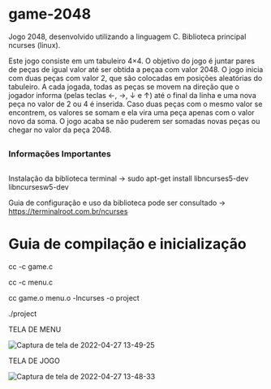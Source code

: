 # game-2048
Jogo 2048, desenvolvido utilizando a linguagem C. Biblioteca principal ncurses (linux).

Este jogo consiste em um tabuleiro 4×4. O objetivo do jogo é juntar pares de peças de igual valor até ser obtida a peçaa com valor
2048.
O jogo inicia com duas peças com valor 2, que são colocadas em posições aleatórias do tabuleiro. A cada jogada, todas as peças se movem na direção que o jogador informa (pelas teclas ←, →, ↓ e ↑) até o final da linha e uma nova peça no valor de 2 ou 4 é inserida. Caso duas peças com o mesmo valor se encontrem, os valores se somam e ela vira uma peça apenas com o valor novo da soma. O jogo acaba se não puderem ser somadas novas peças ou chegar no valor da peça 2048. 

##
### Informações Importantes 
##
Instalação da biblioteca terminal ->
sudo apt-get install libncurses5-dev libncursesw5-dev

Guia de configuração e uso da biblioteca pode ser consultado -> https://terminalroot.com.br/ncurses 
##
# Guia de compilação e inicialização 

cc -c game.c

cc -c menu.c

cc game.o menu.o -lncurses -o project

./project

TELA DE MENU

![Captura de tela de 2022-04-27 13-49-25](https://user-images.githubusercontent.com/76853394/165577738-133822ae-1c72-4549-b19c-cfa985917a77.png)


TELA DE JOGO

![Captura de tela de 2022-04-27 13-48-33](https://user-images.githubusercontent.com/76853394/165577724-1b9ba79b-f1f2-4075-97e3-ed2085033391.png)
